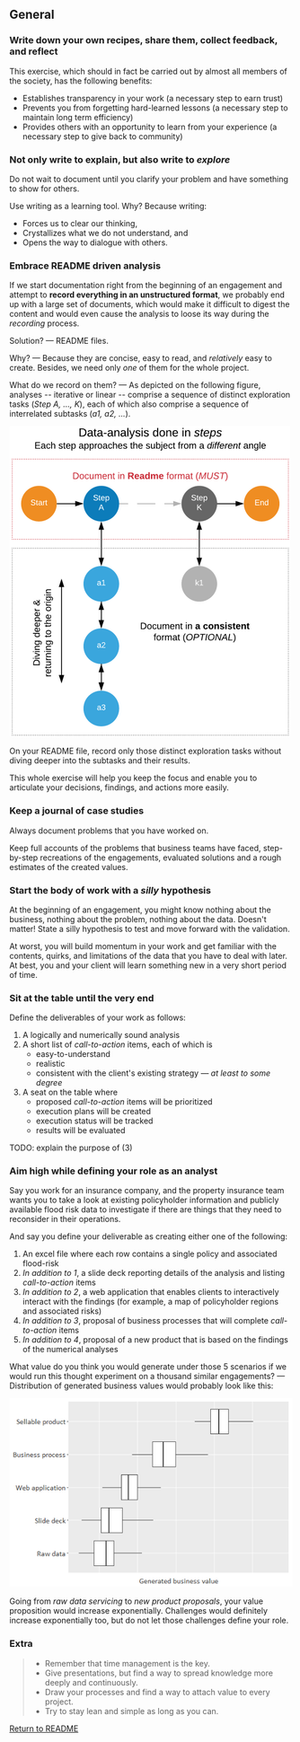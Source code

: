## General

### Write down your own recipes, share them, collect feedback, and reflect

This exercise, which should in fact be carried out by almost all members of the society, has the following benefits:
* Establishes transparency in your work (a necessary step to earn trust)
* Prevents you from forgetting hard-learned lessons (a necessary step to maintain long term efficiency)
* Provides others with an opportunity to learn from your experience (a necessary step to give back to community)

### Not only write to explain, but also write to _explore_

Do not wait to document until you clarify your problem and have something to show for others.

Use writing as a learning tool. Why? Because writing:
* Forces us to clear our thinking,
* Crystallizes what we do not understand, and
* Opens the way to dialogue with others.

### Embrace README driven analysis

If we start documentation right from the beginning of an engagement and attempt to **record everything in an unstructured format**, we probably end up with a large set of documents, which would make it difficult to digest the content and would even cause the analysis to loose its way during the _recording_ process.

Solution? — README files.

Why? — Because they are concise, easy to read, and _relatively_ easy to create. Besides, we need only _one_ of them for the whole project.

What do we record on them? — As depicted on the following figure, analyses -- iterative or linear -- comprise a sequence of distinct exploration tasks (*Step A, ..., K*), each of which also comprise a sequence of interrelated subtasks (*a1, a2, ...*).

![how-to-document](images/how-to-document-w500px.png)

On your README file, record only those distinct exploration tasks without diving deeper into the subtasks and their results.

This whole exercise will help you keep the focus and enable you to articulate your decisions, findings, and actions more easily.

### Keep a journal of case studies

Always document problems that you have worked on.

Keep full accounts of the problems that business teams have faced, step-by-step recreations of the engagements, evaluated solutions and a rough estimates of the created values.

### Start the body of work with a _silly_ hypothesis

At the beginning of an engagement, you might know nothing about the business, nothing about the problem, nothing about the data. Doesn't matter! State a silly hypothesis to test and move forward with the validation.

At worst, you will build momentum in your work and get familiar with the contents, quirks, and limitations of the data that you have to deal with later. At best, you and your client will learn something new in a very short period of time.

### Sit at the table until the very end

Define the deliverables of your work as follows:
1. A logically and numerically sound analysis
2. A short list of *call-to-action* items, each of which is
    + easy-to-understand
    + realistic
    + consistent with the client's existing strategy — *at least to some degree*
3. A seat on the table where
    + proposed *call-to-action* items will be prioritized
    + execution plans will be created
    + execution status will be tracked
    + results will be evaluated

TODO: explain the purpose of (3)

### Aim high while defining your role as an analyst

Say you work for an insurance company, and the property insurance team wants you to take a look at existing policyholder information and publicly available flood risk data to investigate if there are things that they need to reconsider in their operations.

And say you define your deliverable as creating either one of the following:

1. An excel file where each row contains a single policy and associated flood-risk
1. *In addition to 1*, a slide deck reporting details of the analysis and listing *call-to-action* items
1. *In addition to 2*, a web application that enables clients to interactively interact with the findings (for example, a map of policyholder regions and associated risks)
1. *In addition to 3*, proposal of business processes that will complete *call-to-action* items
1. *In addition to 4*, proposal of a new product that is based on the findings of the numerical analyses

What value do you think you would generate under those 5 scenarios if we would run this thought experiment on a thousand similar engagements? — Distribution of generated business values would probably look like this:

![Generated business value](images/generated-business-value.png)

Going from *raw data servicing* to *new product proposals*, your value proposition would increase exponentially. Challenges would definitely increase exponentially too, but do not let those challenges define your role.

### Extra

>* Remember that time management is the key.
>* Give presentations, but find a way to spread knowledge more deeply and continuously.
>* Draw your processes and find a way to attach value to every project.
>* Try to stay lean and simple as long as you can.

[Return to README](https://github.com/srctaha/recipes-for-data-analysis/blob/master/README.md)
